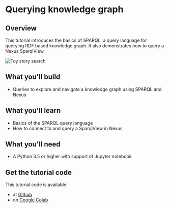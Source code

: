# Querying knowledge graph

## Overview

This tutorial introduces the basics of SPARQL, a query language for querying RDF based knowledge graph. It also demonstrates how to query a Nexus SparqlView.

![Toy story search](./assets/toy-story.png)

## What you'll build

* Queries to explore and navigate a knowledge graph using SPARQL and Nexus

## What you'll learn

* Basics of the SPARQL query language
* How to connect to and query a SparqlView in Nexus

## What you'll need

* A Python 3.5 or higher  with support of Jupyter notebook


## Get the tutorial code

This tutorial code is available:

* at [Github](https://github.com/BlueBrain/nexus/blob/master/src/main/paradox/docs/tutorial/notebooks/Query_Sparql_View.ipynb)
* on [Google Colab](https://colab.research.google.com/github/BlueBrain/nexus/blob/master/src/main/paradox/docs/tutorial/notebooks/Query_Sparql_View.ipynb)
